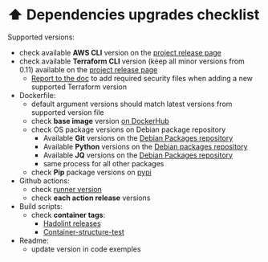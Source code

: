 # ⬆️ Dependencies upgrades checklist

 Supported versions:
  * check available **AWS CLI** version on the [project release page](https://github.com/aws/aws-cli/releases)
  * check available **Terraform CLI** version (keep all minor versions from 0.11) available on the [project release page](https://github.com/hashicorp/terraform/releases)
    * [Report to the doc](https://github.com/zenika-open-source/terraform-aws-cli/tree/master/docs/terraform-binaries-verifications.md) to add required security files when adding a new supported Terraform version
* Dockerfile:
  * default argument versions should match latest versions from supported version file
  * check **base image** version [on DockerHub](https://hub.docker.com/_/debian?tab=tags&page=1&name=bullseye)
  * check OS package versions on Debian package repository
    * Available **Git** versions on the [Debian Packages repository](https://packages.debian.org/search?suite=bullseye&arch=any&searchon=names&keywords=git)
    * Available **Python** versions on the [Debian packages repository](https://packages.debian.org/search?suite=bullseye&arch=any&searchon=names&keywords=python3)
    * Available **JQ** versions on the [Debian Packages repository](https://packages.debian.org/search?suite=bullseye&arch=any&searchon=names&keywords=jq)
    * same process for all other packages
  * check **Pip** package versions on [pypi](https://pypi.org/)
* Github actions:
  * check [runner version](https://github.com/actions/virtual-environments#available-environments)
  * check **each action release** versions
* Build scripts:
  * check **container tags**:
    * [Hadolint releases](https://github.com/hadolint/hadolint/releases)
    * [Container-structure-test](https://github.com/GoogleContainerTools/container-structure-test/releases)
* Readme:
  * update version in code exemples

